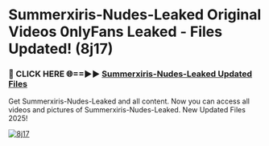 # Summerxiris-Nudes-Leaked Original Videos 0nlyFans Leaked - Files Updated! (8j17)

<h3>🔴 CLICK HERE 🌐==►► <a href="https://tinyurl.com/yc6ubb5a" rel="nofollow">Summerxiris-Nudes-Leaked Updated Files</a></h3>

Get Summerxiris-Nudes-Leaked and all content. Now you can access all videos and pictures of Summerxiris-Nudes-Leaked. New Updated Files 2025!

[![8j17](https://i.imgur.com/7eu0CRL.gif)](https://tinyurl.com/yc6ubb5a)
